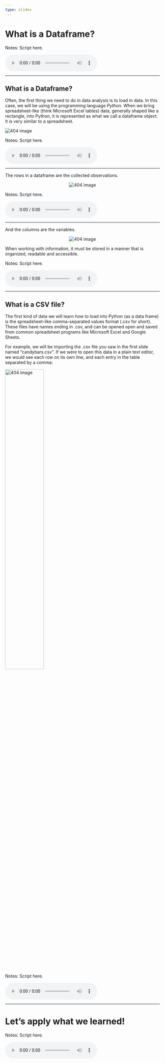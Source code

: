 ```yaml
---
type: slides
---
```


# What is a Dataframe?

Notes: Script here.

<html>

<audio controls >

<source src="placeholder_audio.mp3" />

</audio>

</html>

---

## What is a Dataframe?

Often, the first thing we need to do in data analysis is to load in
data. In this case, we will be using the programming language *Python*.
When we bring spreadsheet-like (think Microsoft Excel tables) data,
generally shaped like a rectangle, into Python, it is represented as
what we call a dataframe object. It is very similar to a spreadsheet.


<img src='/module1/spreadsheet.png'  alt="404 image"/>

Notes: Script here.

<html>

<audio controls >

<source src="placeholder_audio.mp3" />

</audio>

</html>

---

The rows in a dataframe are the collected observations.

<center>

<img src='module1/df_obs.png'  alt="404 image"/>

</center>

Notes: Script here.

<html>

<audio controls >

<source src="placeholder_audio.mp3" />

</audio>

</html>

---

And the columns are the variables.

<center>

<img src='module1/df_var.png'  alt="404 image" />

</center>

When working with information, it must be stored in a manner that is
organized, readable and accessible.

Notes: Script here.

<html>

<audio controls >

<source src="placeholder_audio.mp3" />

</audio>

</html>

---

## What is a CSV file?

The first kind of data we will learn how to load into Python (as a data
frame) is the spreadsheet-like comma-separated values format (.csv for
short). These files have names ending in .csv, and can be opened open
and saved from common spreadsheet programs like Microsoft Excel and
Google Sheets.

For example, we will be importing the .csv file you saw in the first
slide named “candybars.csv”. If we were to open this data in a plain
text editor, we would see each row on its own line, and each entry in
the table separated by a comma:

<img src='module1/csv-text.png' width="50%" alt="404 image"/>

Notes: Script here.

<html>

<audio controls >

<source src="placeholder_audio.mp3" />

</audio>

</html>

---

# Let’s apply what we learned\!

Notes: Script here.

<html>

<audio controls >

<source src="placeholder_audio.mp3" />

</audio>

</html>
